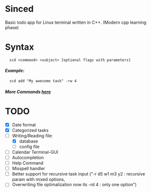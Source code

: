 # Sinced

Basic todo app for Linux terminal written in C++. (Modern cpp learning phase)

# Syntax
```
  scd <command> <subject> [optional flags with parameters]
```

#### ***Example:***
```
  scd add "My awesome task" -rw 4
```

#### ***More Commands [here](docs/COMMANDS.md)***


# TODO
- [x] Date format  
- [x] Categorized tasks
- [ ] Writing/Reading file:
    - [x] database
    - [ ] config file
- [ ] Calendar Terminal-GUI
- [ ] Autocompletion
- [ ] Help Command
- [ ] Misspell handler
- [ ] Better support for recursive task input 
("-r d5 w1 m3 y2 : recursive param with mixed options,
- [ ] Overwriting file optimalization
now its -rd 4 : only one option")
